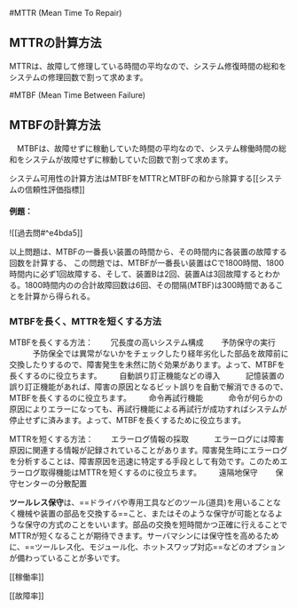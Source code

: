 #MTTR (Mean Time To Repair)
## MTTRの計算方法
MTTRは、故障して修理している時間の平均なので、システム修復時間の総和をシステムの修理回数で割って求めます。


#MTBF (Mean Time Between Failure)
## MTBFの計算方法
　MTBFは、故障せずに稼動していた時間の平均なので、システム稼働時間の総和をシステムが故障せずに稼動していた回数で割って求めます。

システム可用性の計算方法はMTBFをMTTRとMTBFの和から除算する[[システムの信頼性評価指標]]

#### 例題：
![[過去問#^e4bda5]]

以上問題は、MTBFの一番長い装置の時間から、その時間内に各装置の故障する回数を計算する、
この問題では、MTBFが一番長い装置はCで1800時間、1800時間内に必ず1回故障する、そして、装置Bは2回、装置Aは3回故障するとわかる。1800時間内のの合計故障回数は6回、その間隔(MTBF)は300時間であることを計算から得られる。

### MTBFを長く、MTTRを短くする方法
MTBFを長くする方法：
　　冗長度の高いシステム構成
　　予防保守の実行
　　　予防保全では異常がないかをチェックしたり経年劣化した部品を故障前に交換したりするので、障害発生を未然に防ぐ効果があります。よって、MTBFを長くするのに役立ちます。
　　自動誤り訂正機能などの導入
　　　記憶装置の誤り訂正機能があれば、障害の原因となるビット誤りを自動で解消できるので、MTBFを長くするのに役立ちます。
　　命令再試行機能
　　　命令が何らかの原因によりエラーになっても、再試行機能による再試行が成功すればシステムが停止せずに済みます。よって、MTBFを長くするために役立ちます。

MTTRを短くする方法：
　　エラーログ情報の採取
　　　エラーログには障害原因に関連する情報が記録されていることがあります。障害発生時にエラーログを分析することは、障害原因を迅速に特定する手段として有効です。このためエラーログ取得機能はMTTRを短くするのに役立ちます。
　　遠隔地保守
　　保守センターの分散配置

**ツールレス保守**は、==ドライバや専用工具などのツール(道具)を用いることなく機械や装置の部品を交換する==こと、またはそのような保守が可能となるような保守の方式のことをいいます。部品の交換を短時間かつ正確に行えることでMTTRが短くなることが期待できます。サーバマシンには保守性を高めるために、==ツールレス化、モジュール化、ホットスワップ対応==などのオプションが備わっていることが多いです。

[[稼働率]]

[[故障率]]
